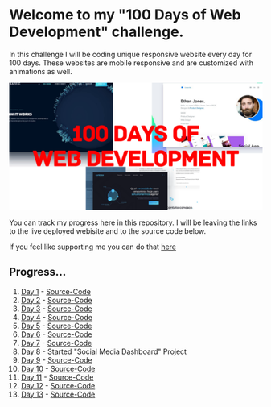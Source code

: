 # Welcome to my **"100 Days of Web Development"** challenge.

In this challenge I will be coding unique responsive website every day for 100 days. These websites are mobile responsive and are customized with animations as well.

![Banner](https://github.com/ArunMurugavel24/100_Days_of_Web_Development/blob/master/100%20Days%20of%20Web%20Development%20-%20GitHub%20Banner.png)

You can track my progress here in this repository. I will be leaving the links to the live deployed webisite and to the source code below.

If you feel like supporting me you can do that [here](https://www.buymeacoffee.com/ArunMurugavel24)

## Progress...

1. [Day 1](https://arunmurugavel24.github.io/Day_1/) - [Source-Code](https://github.com/ArunMurugavel24/Day_1)
2. [Day 2](https://arunmurugavel24.github.io/Day_2/) - [Source-Code](https://github.com/ArunMurugavel24/Day_2)
3. [Day 3](https://arunmurugavel24.github.io/Day_3/) - [Source-Code](https://github.com/ArunMurugavel24/Day_3)
4. [Day 4](https://arunmurugavel24.github.io/Day_4/) - [Source-Code](https://github.com/ArunMurugavel24/Day_4)
5. [Day 5](https://arunmurugavel24.github.io/Day_5/) - [Source-Code](https://github.com/ArunMurugavel24/Day_5)
6. [Day 6](https://arunmurugavel24.github.io/Day_6/) - [Source-Code](https://github.com/ArunMurugavel24/Day_6)
7. [Day 7](https://arunmurugavel24.github.io/Day_7/) - [Source-Code](https://github.com/ArunMurugavel24/Day_7)
8. [Day 8](https://github.com/ArunMurugavel24/Social_Media_Dashboard) - Started "Social Media Dashboard" Project
9. [Day 9](https://arunmurugavel24.github.io/Day_9/) - [Source-Code](https://github.com/ArunMurugavel24/Day_9)
10. [Day 10](https://arunmurugavel24.github.io/Day_10/) - [Source-Code](https://github.com/ArunMurugavel24/Day_10)
11. [Day 11](https://arunmurugavel24.github.io/Day_11/) - [Source-Code](https://github.com/ArunMurugavel24/Day_11)
12. [Day 12](https://arunmurugavel24.github.io/Day_12/) - [Source-Code](https://github.com/ArunMurugavel24/Day_12)
13. [Day 13](https://arunmurugavel24.github.io/Day_13/) - [Source-Code](https://github.com/ArunMurugavel24/Day_13)
